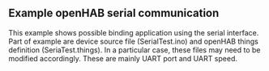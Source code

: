 ## Example openHAB serial communication

This example shows possible binding application using the serial interface. Part of example are device source file (SerialTest.ino) and openHAB things definition (SeriaTest.things). In a particular case, these files may need to be modified accordingly. These are mainly UART port and UART speed.

